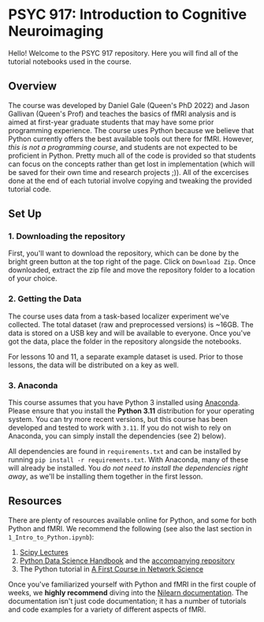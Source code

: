 # PSYC 917: Introduction to Cognitive Neuroimaging

Hello! Welcome to the PSYC 917 repository. Here you will find all of the tutorial notebooks used in the course. 

## Overview

The course was developed by Daniel Gale (Queen's PhD 2022) and Jason Gallivan (Queen's Prof) and teaches the basics of fMRI analysis and is aimed at first-year graduate students that may have some prior programming experience. The course uses Python because we believe that Python currently offers the best available tools out there for fMRI. However, _this is not a programming course_, and students are not expected to be proficient in Python. Pretty much all of the code is provided so that students can focus on the concepts rather than get lost in implementation (which will be saved for their own time and research projects ;)). All of the excercises done at the end of each tutorial involve copying and tweaking the provided tutorial code.

## Set Up

### 1. Downloading the repository 

First, you'll want to download the repository, which can be done by the bright green button at the top right of the page. Click on `Download Zip`. Once downloaded, extract the zip file and move the repository folder to a location of your choice. 

### 2. Getting the Data

The course uses data from a task-based localizer experiment we've collected. The total dataset (raw and preprocessed versions) is ~16GB. The data is stored on a USB key and will be available to everyone. Once you've got the data, place the folder in the repository alongside the notebooks.

For lessons 10 and 11, a separate example dataset is used. Prior to those lessons, the data will be distributed on a key as well.  

### 3. Anaconda

This course assumes that you have Python 3 installed using [Anaconda](https://www.anaconda.com/). Please ensure that you install the **Python 3.11** distribution for your operating system. You can try more recent versions, but this course has been developed and tested to work with `3.11`. If you do not wish to rely on Anaconda, you can simply install the dependencies (see 2) below).

All dependencies are found in `requirements.txt` and can be installed by running `pip install -r requirements.txt`. With Anaconda, many of these will already be installed. You _do not need to install the dependencies right away_, as we'll be installing them together in the first lesson. 

## Resources

There are plenty of resources available online for Python, and some for both Python and fMRI. We recommend the following (see also the last section in `1_Intro_to_Python.ipynb`):

1. [Scipy Lectures](https://scipy-lectures.org/)
2. [Python Data Science Handbook](https://jakevdp.github.io/PythonDataScienceHandbook/) and the [accompanying repository](https://github.com/jakevdp/PythonDataScienceHandbook)
3. The Python tutorial in [A First Course in Network Science](https://github.com/CambridgeUniversityPress/FirstCourseNetworkScience/blob/master/tutorials/Appendix%20-%20Python%20Tutorial.ipynb)

Once you've familiarized yourself with Python and fMRI in the first couple of weeks, we **highly recommend** diving into the [Nilearn documentation](https://nilearn.github.io/stable/index.html). The documentation isn't just code documentation; it has a number of tutorials and code examples for a variety of different aspects of fMRI.


